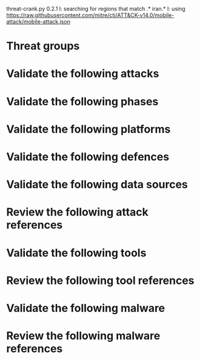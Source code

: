 threat-crank.py 0.2.1
I: searching for regions that match .* iran.*
I: using https://raw.githubusercontent.com/mitre/cti/ATT&CK-v14.0/mobile-attack/mobile-attack.json
# Threat groups


# Validate the following attacks


# Validate the following phases


# Validate the following platforms


# Validate the following defences


# Validate the following data sources


# Review the following attack references


# Validate the following tools


# Review the following tool references


# Validate the following malware


# Review the following malware references


